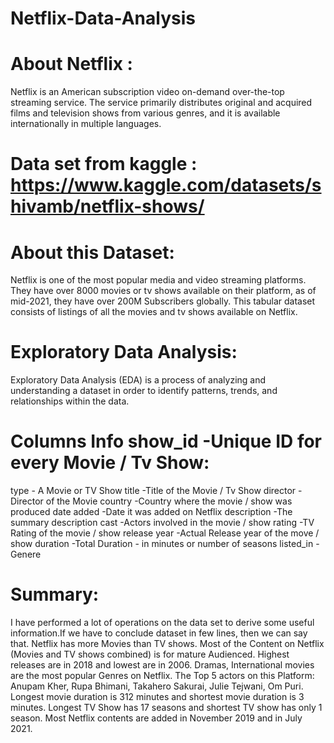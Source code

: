 # Netflix-Data-Analysis
# About Netflix :
Netflix is an American subscription video on-demand over-the-top streaming service. The service primarily distributes original and acquired films and television shows from various genres, and it is available internationally in multiple languages.

# Data set from kaggle : https://www.kaggle.com/datasets/shivamb/netflix-shows/

# About this Dataset:
Netflix is one of the most popular media and video streaming platforms. They have over 8000 movies or tv shows available on their platform, as of mid-2021, they have over 200M Subscribers globally. This tabular dataset consists of listings of all the movies and tv shows available on Netflix.

# Exploratory Data Analysis: 
Exploratory Data Analysis (EDA) is a process of analyzing and understanding a dataset in order to identify patterns, trends, and relationships within the data. 

# Columns Info show_id -Unique ID for every Movie / Tv Show:
type - A Movie or TV Show
title -Title of the Movie / Tv Show
director -Director of the Movie
country -Country where the movie / show was produced
date added -Date it was added on Netflix
description -The summary description
cast -Actors involved in the movie / show
rating -TV Rating of the movie / show
release year -Actual Release year of the move / show
duration -Total Duration - in minutes or number of seasons
listed_in -Genere

# Summary:
I have performed a lot of operations on the data set to derive some useful information.If we have to conclude dataset in few lines, then we can say that.
Netflix has more Movies than TV shows.
Most of the Content on Netflix (Movies and TV shows combined) is for mature Audienced.
Highest releases are in 2018 and lowest are in 2006.
Dramas, International movies are the most popular Genres on Netflix.
The Top 5 actors on this Platform: Anupam Kher, Rupa Bhimani, Takahero Sakurai, Julie Tejwani, Om Puri.
Longest movie duration is 312 minutes and shortest movie duration is 3 minutes.
Longest TV Show has 17 seasons and shortest TV show has only 1 season.
Most Netflix contents are added in November 2019 and in July 2021.
